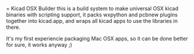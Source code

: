 = Kicad OSX Builder
this is a build system to make universal OSX kicad binaries with scripting support,
it packs wxpython and pcbnew plugins together into kicad.app, and wraps all kicad apps
to use the libraries in there.

It's my first experiencie packaging Mac OSX apps, so it can be done better for sure,
it works anyway ;)



